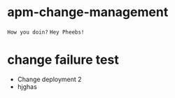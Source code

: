 # apm-change-management
`How you doin?`
`Hey Pheebs!`

# change failure test
* Change deployment 2
* hjghas
